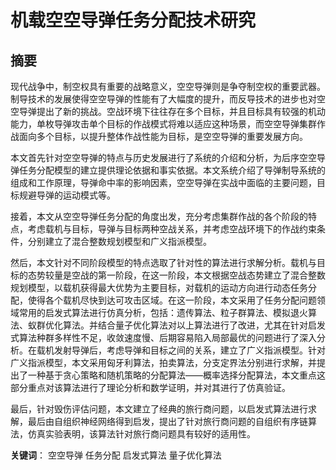# 机载空空导弹任务分配技术研究

## 摘要

 现代战争中，制空权具有重要的战略意义，空空导弹则是争夺制空权的重要武器。制导技术的发展使得空空导弹的性能有了大幅度的提升，而反导技术的进步也对空空导弹提出了新的挑战。空战环境下往往存在多个目标，并且目标具有较强的机动能力，单枚导弹攻击单个目标的作战模式将难以适应这种场景，而空空导弹集群作战面向多个目标，以提升整体作战性能为目标，是空空导弹的重要发展方向。

本文首先针对空空导弹的特点与历史发展进行了系统的介绍和分析，为后序空空导弹任务分配模型的建立提供理论依据和事实依据。本文系统介绍了导弹制导系统的组成和工作原理，导弹命中率的影响因素，空空导弹在实战中面临的主要问题，目标规避导弹的运动模式等。

接着，本文从空空导弹任务分配的角度出发，充分考虑集群作战的各个阶段的特点，考虑载机与目标，导弹与目标两种空战关系，并考虑空战环境下的作战约束条件，分别建立了混合整数规划模型和广义指派模型。

然后，本文针对不同阶段模型的特点选取了针对性的算法进行求解分析。载机与目标的态势较量是空战的第一阶段，在这一阶段，本文根据空战态势建立了混合整数规划模型，以载机获得最大优势为主要目标，对载机的运动方向进行动态任务分配，使得各个载机尽快到达可攻击区域。在这一阶段，本文采用了任务分配问题领域常用的启发式算法进行仿真分析，包括：遗传算法、粒子群算法、模拟退火算法、蚁群优化算法。并结合量子优化算法对以上算法进行了改进，尤其在针对启发式算法种群多样性不足，收敛速度慢、后期容易陷入局部最优的问题进行了深入分析。在载机发射导弹后，考虑导弹和目标之间的关系，建立了广义指派模型。针对广义指派模型，本文采用匈牙利算法，拍卖算法，分支定界法分别进行求解，并提出了一种基于贪心策略和随机策略的分配算法——概率选择分配算法，本文重点这部分重点对该算法进行了理论分析和数学证明，并对其进行了仿真验证。

最后，针对毁伤评估问题，本文建立了经典的旅行商问题，以启发式算法进行求解，最后由自组织神经网络得到启发，提出了针对旅行商问题的自组织有序链算法，仿真实验表明，该算法针对旅行商问题具有较好的适用性。

**关键词**： 空空导弹 任务分配 启发式算法 量子优化算法 

